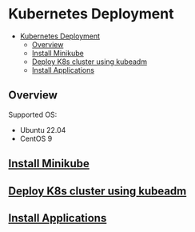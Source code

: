 # Kubernetes Deployment

- [Kubernetes Deployment](#kubernetes-deployment)
  - [Overview](#overview)
  - [Install Minikube](#install-minikube)
  - [Deploy K8s cluster using kubeadm](#deploy-k8s-cluster-using-kubeadm)
  - [Install Applications](#install-applications)

## Overview
Supported OS:
- Ubuntu 22.04
- CentOS 9
  
<!-- ## Setup Hosts
Common OS configuration and install pre-requisites packages. This playbook is included in all kube deployment playbooks, so you can **avoid** manual execution of this playbook.

```bash
INVENTORY=single-node-k8s-hosts
$ ansible-playbook -i inventory/$INVENTORY playbooks/setup-hosts.yml
``` -->

## [Install Minikube](./docs/minikube.md)
## [Deploy K8s cluster using kubeadm](./docs/kubeadm.md)
## [Install Applications](./applications/README.md)
